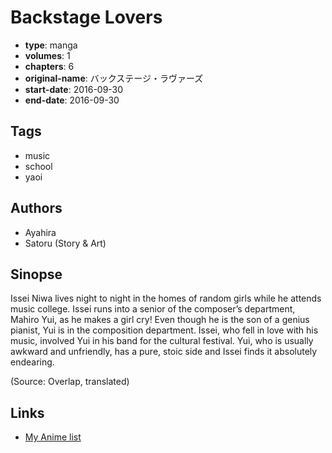 # Backstage Lovers

-   **type**: manga
-   **volumes**: 1
-   **chapters**: 6
-   **original-name**: バックステージ・ラヴァーズ
-   **start-date**: 2016-09-30
-   **end-date**: 2016-09-30

## Tags

-   music
-   school
-   yaoi

## Authors

-   Ayahira
-   Satoru (Story & Art)

## Sinopse

Issei Niwa lives night to night in the homes of random girls while he attends music college. Issei runs into a senior of the composer’s department, Mahiro Yui, as he makes a girl cry! Even though he is the son of a genius pianist, Yui is in the composition department. Issei, who fell in love with his music, involved Yui in his band for the cultural festival. Yui, who is usually awkward and unfriendly, has a pure, stoic side and Issei finds it absolutely endearing.

(Source: Overlap, translated)

## Links

-   [My Anime list](https://myanimelist.net/manga/121015/Backstage_Lovers)
